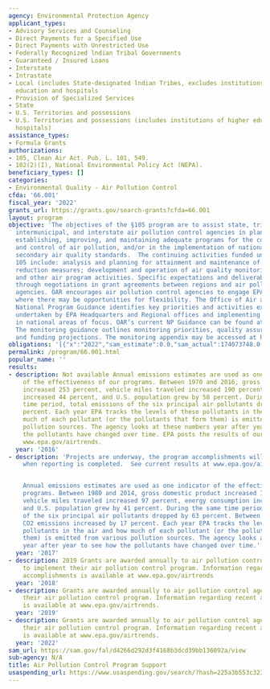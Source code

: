 ```yaml
---
agency: Environmental Protection Agency
applicant_types:
- Advisory Services and Counseling
- Direct Payments for a Specified Use
- Direct Payments with Unrestricted Use
- Federally Recognized lndian Tribal Governments
- Guaranteed / Insured Loans
- Interstate
- Intrastate
- Local (includes State-designated lndian Tribes, excludes institutions of higher
  education and hospitals
- Provision of Specialized Services
- State
- U.S. Territories and possessions
- U.S. Territories and possessions (includes institutions of higher education and
  hospitals)
assistance_types:
- Formula Grants
authorizations:
- 105, Clean Air Act. Pub. L. 101, 549.
- 102(2)(I), National Environmental Policy Act (NEPA).
beneficiary_types: []
categories:
- Environmental Quality - Air Pollution Control
cfda: '66.001'
fiscal_year: '2022'
grants_url: https://grants.gov/search-grants?cfda=66.001
layout: program
objective: 'The objectives of the §105 program are to assist state, tribal, municipal,
  intermunicipal, and interstate air pollution control agencies in planning, developing,
  establishing, improving, and maintaining adequate programs for the continuing prevention
  and control of air pollution, and/or in the implementation of national primary and
  secondary air quality standards.  The continuing activities funded under Section
  105 include: analysis and planning for attainment and maintenance of NAAQS; emission
  reduction measures; development and operation of air quality monitoring networks,
  and other air program activities. Specific expectations and deliverables are established
  through negotiations in grant agreements between regions and air pollution control
  agencies. OAR encourages air pollution control agencies to engage EPA on activities
  where there may be opportunities for flexibility. The Office of Air and Radiation''s
  National Program Guidance identifies key priorities and activities expected to be
  undertaken by EPA Headquarters and Regional offices and implementing air agencies
  in national areas of focus. OAR’s current NP Guidance can be found at https://www.epa.gov/planandbudget/national-program-guidances.
  The monitoring guidance outlines monitoring priorities, quality assurance programs,
  and funding projections. The monitoring appendix may be accessed at https://www.epa.gov/amtic/national-program-manager-npm-guidance-monitoring-appendix.'
obligations: '[{"x":"2022","sam_estimate":0.0,"sam_actual":174073748.0,"usa_spending_actual":69395268.0},{"x":"2023","sam_estimate":190640911.0,"sam_actual":0.0,"usa_spending_actual":84908661.0},{"x":"2024","sam_estimate":302498000.0,"sam_actual":0.0,"usa_spending_actual":60303456.0}]'
permalink: /program/66.001.html
popular_name: ''
results:
- description: Not available Annual emissions estimates are used as one indicator
    of the effectiveness of our programs. Between 1970 and 2016, gross domestic product
    increased 253 percent, vehicle miles traveled increased 190 percent, energy consumption
    increased 44 percent, and U.S. population grew by 58 percent. During the same
    time period, total emissions of the six principal air pollutants dropped by 73
    percent. Each year EPA tracks the levels of these pollutants in the air and how
    much of each pollutant (or the pollutants that form them) is emitted from various
    pollution sources. The agency looks at these numbers year after year to see how
    the pollutants have changed over time. EPA posts the results of our analyses at
    www.epa.gov/airtrends.
  year: '2016'
- description: 'Projects are underway, the program accomplishments will be available
    when reporting is completed.  See current results at www.epa.gov/airtrends.


    Annual emissions estimates are used as one indicator of the effectiveness of our
    programs. Between 1980 and 2014, gross domestic product increased 147 percent,
    vehicle miles traveled increased 97 percent, energy consumption increased 26 percent,
    and U.S. population grew by 41 percent. During the same time period, total emissions
    of the six principal air pollutants dropped by 63 percent. Between 1980 and 2013,
    CO2 emissions increased by 17 percent. Each year EPA tracks the levels of these
    pollutants in the air and how much of each pollutant (or the pollutants that form
    them) is emitted from various pollution sources. The agency looks at these numbers
    year after year to see how the pollutants have changed over time.'
  year: '2017'
- description: 2019 Grants are awarded annually to air pollution control agencies
    to implement their air pollution control program. Information regarding recent
    accomplishments is available at www.epa.gov/airtrends
  year: '2018'
- description: Grants are awarded annually to air pollution control agencies to implement
    their air pollution control program. Information regarding recent accomplishments
    is available at www.epa.gov/airtrends.
  year: '2019'
- description: Grants are awarded annually to air pollution control agencies to implement
    their air pollution control program. Information regarding recent accomplishments
    is available at www.epa.gov/airtrends.
  year: '2022'
sam_url: https://sam.gov/fal/d4266d292d3f4168b3dcd39bb136092a/view
sub-agency: N/A
title: Air Pollution Control Program Support
usaspending_url: https://www.usaspending.gov/search/?hash=225a3b553c3237224d4926ced53bed24
---
```

